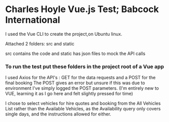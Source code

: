 # Charles Hoyle Vue.js Test; Babcock International

I used the Vue CLI to create the project,on Ubuntu linux.

Attached 2 folders: src and static 

src contains the code and static has json files to mock the API calls

### To run the test put these folders in the project root of a Vue app


I used Axios for the API's : GET for the data requests and a POST for the final booking 
The POST gives an error but unsure if this was due to environment I've simply logged the POST parameters. 
(I'm entirely new to VUE, learning it as I go here and felt slightly pressed for time)

I chose to select vehicles for hire quotes and booking from the All Vehicles List rather than the Available Vehicles, as the Availability query only covers single days, and the instructions allowed for either.
